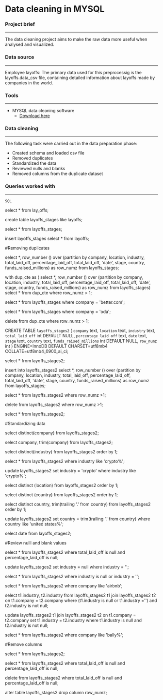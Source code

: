 # Data cleaning in MYSQL

### Project brief

---

The data cleaning project aims to make the raw data more useful when analysed and visualized. 


### Data source 
---
Employee layoffs: The primary data used for this preprocessig is the layoffs.data_csv file, containing detailed information about layoffs made by companies in the world. 

### Tools
---
- MYSQL data cleaning software
    - [Download here](https://MYSQL.com)


### Data cleaning
---
The following task were carried out in the data preparation phase:
- Created schema and loaded csv file
- Removed duplicates
- Standardized the data
- Reviewed nulls and blanks
- Removed columns from the duplicate dataset

### Queries worked with
  ---
    SQL
  
select * from lay_offs;

create table layoffs_stages
like layoffs;

select * from layoffs_stages;

insert layoffs_stages
select * 
from layoffs;


#Removing duplicates

select *,
row_number () over (partition by company, location, industry, total_laid_off, 
percentage_laid_off, total_laid_off, 'date', stage, country, funds_raised_millions) as row_numz
from  layoffs_stages;

with dup_cte as (
select *,
row_number () over (partition by company, location, industry, total_laid_off, 
percentage_laid_off, total_laid_off, 'date', stage, country, funds_raised_millions) as row_numz
from  layoffs_stages)
select * from dup_cte
where row_numz > 1; 

select * from layoffs_stages
where company = 'better.com';

select * from layoffs_stages
where company = 'oda';

delete 
from dup_cte
where row_numz > 1;

CREATE TABLE `layoffs_stages2` (
  `company` text,
  `location` text,
  `industry` text,
  `total_laid_off` int DEFAULT NULL,
  `percentage_laid_off` text,
  `date` text,
  `stage` text,
  `country` text,
  `funds_raised_millions` int DEFAULT NULL,
  `row_numz` int 
) ENGINE=InnoDB DEFAULT CHARSET=utf8mb4 COLLATE=utf8mb4_0900_ai_ci;


select * from layoffs_stages2;

insert into layoffs_stages2
select *,
row_number () over (partition by company, location, industry, total_laid_off, 
percentage_laid_off, total_laid_off, 'date', stage, country, funds_raised_millions) as row_numz
from  layoffs_stages;

select * 
from layoffs_stages2
where row_numz >1;

delete
from layoffs_stages2
where row_numz >1;

select * 
from layoffs_stages2;


#Standardizing data

select distinct(company)
from layoffs_stages2; 

select company, trim(company)
from layoffs_stages2;
 
select distinct(industry)
from layoffs_stages2
order by 1;

select *
from layoffs_stages2
where industry like 'crypto%';
 
update layoffs_stages2
set industry = 'crypto'
where industry like 'crypto%';

select distinct (location)
from layoffs_stages2
order by 1; 

select distinct (country)
from layoffs_stages2
order by 1; 

select distinct country, trim(trailing '.' from country)
from layoffs_stages2
order by 1;

update layoffs_stages2
set country = trim(trailing '.' from country)
where country like 'united states%';

 select date from layoffs_stages2;


#Review nulll and blank values

select * 
from layoffs_stages2
where total_laid_off is null
and percentage_laid_off is null;

update layoffs_stages2
set industry = null
where industry = '';


select *
from layoffs_stages2
where industry is null
or industry = '';

select *
from layoffs_stages2
where company like 'airbnb';

select t1.industry, t2.industry 
from layoffs_stages2 t1
join
layoffs_stages2 t2
on t1.company = t2.company
where (t1.industry is null or t1.industry ='')
and t2.industry is not null;

update layoffs_stages2 t1
join layoffs_stages2 t2
on t1.company = t2.company
set t1.industry = t2.industry
where t1.industry is null
and t2.industry is not null;

select *
from layoffs_stages2
where company like 'bally%';



#Remove columns 

select * from layoffs_stages2;

select * 
from layoffs_stages2
where total_laid_off is null
and percentage_laid_off is null;

delete
from layoffs_stages2
where total_laid_off is null
and percentage_laid_off is null;

alter table layoffs_stages2
drop column row_numz;
